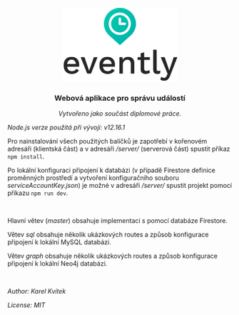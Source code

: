 <p align="center">
  <img width="260" height="166" src="https://github.com/Karlos137/evently/blob/master/src/images/logo-vertical.svg">
</p>

<h3 align="center">Webová aplikace pro správu událostí</h3>

<p align="center"><em>Vytvořeno jako součást diplomové práce.</em></p>

<p><em>Node.js verze použitá při vývoji: v12.16.1</em></p>

<p>Pro nainstalování všech použitých balíčků je zapotřebí v kořenovém adresáři (klientská část) a v adresáři <em>/server/</em> (serverová část) spustit příkaz <code>npm install</code>.</p>

<p>Po lokální konfiguraci připojení k databázi (v případě Firestore definice proměnných prostředí a vytvoření konfiguračního souboru <em>serviceAccountKey.json</em>) je možné v adresáři <em>/server/</em> spustit projekt pomocí příkazu <code>npm run dev</code>.</p>
<br>
<p>Hlavní větev (<em>master</em>) obsahuje implementaci s pomocí databáze Firestore.</p>
<p>Větev <em>sql</em> obsahuje několik ukázkových routes a způsob konfigurace připojení k lokální MySQL databázi.</p>
<p>Větev <em>graph</em> obsahuje několik ukázkových routes a způsob konfigurace připojení k lokální Neo4j databázi.</p>
<br>
<p><em>Author: Karel Kvítek</em></p>
<p><em>License: MIT</em></p>
